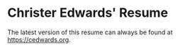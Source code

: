 Christer Edwards' Resume
========================

The latest version of this resume can always be found at https://cedwards.org.
